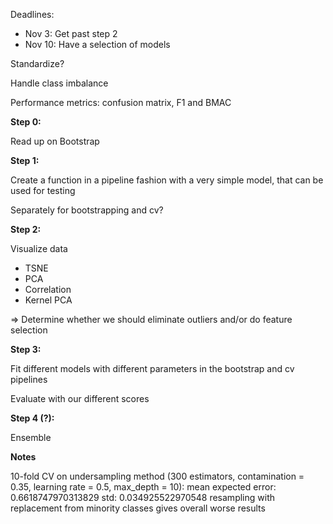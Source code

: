 
Deadlines:
* Nov 3: Get past step 2
* Nov 10: Have a selection of models

Standardize?

Handle class imbalance

Performance metrics: confusion matrix, F1 and BMAC

**Step 0:**

Read up on Bootstrap


**Step 1:**

Create a function in a pipeline fashion with a very simple model, that can be used for testing

Separately for bootstrapping and cv?


**Step 2:**

Visualize data
* TSNE
* PCA
* Correlation
* Kernel PCA

=> Determine whether we should eliminate outliers and/or do feature selection


**Step 3:**

Fit different models with different parameters in the bootstrap and cv pipelines

Evaluate with our different scores


**Step 4 (?):**

Ensemble

**Notes**

10-fold CV on undersampling method (300 estimators, contamination = 0.35, learning rate = 0.5, max_depth = 10): mean expected error:  0.6618747970313829 std:  0.034925522970548
resampling with replacement from minority classes gives overall worse results
